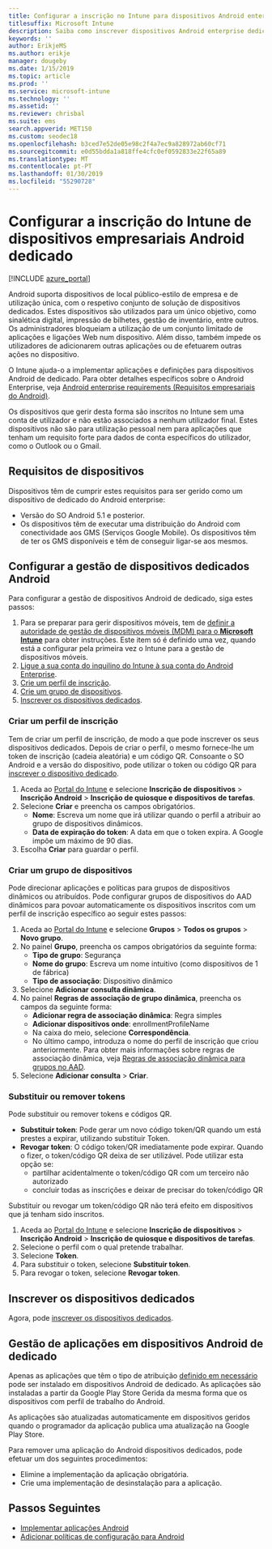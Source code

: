 ```yaml
---
title: Configurar a inscrição no Intune para dispositivos Android enterprise dedicado
titlesuffix: Microsoft Intune
description: Saiba como inscrever dispositivos Android enterprise dedicado no Intune.
keywords: ''
author: ErikjeMS
ms.author: erikje
manager: dougeby
ms.date: 1/15/2019
ms.topic: article
ms.prod: ''
ms.service: microsoft-intune
ms.technology: ''
ms.assetid: ''
ms.reviewer: chrisbal
ms.suite: ems
search.appverid: MET150
ms.custom: seodec18
ms.openlocfilehash: b3ced7e52de05e98c2f4a7ec9a828972ab60cf71
ms.sourcegitcommit: e0d55bdda1a818ffe4cfc0ef0592833e22f65a89
ms.translationtype: MT
ms.contentlocale: pt-PT
ms.lasthandoff: 01/30/2019
ms.locfileid: "55290728"
---
```

# <a name="set-up-intune-enrollment-of-android-enterprise-dedicated-devices"></a>Configurar a inscrição do Intune de dispositivos empresariais Android dedicado

[!INCLUDE [azure_portal](./includes/azure_portal.md)]

Android suporta dispositivos de local público-estilo de empresa e de utilização única, com o respetivo conjunto de solução de dispositivos dedicados. Estes dispositivos são utilizados para um único objetivo, como sinalética digital, impressão de bilhetes, gestão de inventário, entre outros. Os administradores bloqueiam a utilização de um conjunto limitado de aplicações e ligações Web num dispositivo. Além disso, também impede os utilizadores de adicionarem outras aplicações ou de efetuarem outras ações no dispositivo.

O Intune ajuda-o a implementar aplicações e definições para dispositivos Android de dedicado. Para obter detalhes específicos sobre o Android Enterprise, veja [Android enterprise requirements (Requisitos empresariais do Android)](https://support.google.com/work/android/answer/6174145?hl=en&ref_topic=6151012).

Os dispositivos que gerir desta forma são inscritos no Intune sem uma conta de utilizador e não estão associados a nenhum utilizador final. Estes dispositivos não são para utilização pessoal nem para aplicações que tenham um requisito forte para dados de conta específicos do utilizador, como o Outlook ou o Gmail.

## <a name="device-requirements"></a>Requisitos de dispositivos

Dispositivos têm de cumprir estes requisitos para ser gerido como um dispositivo de dedicado do Android enterprise:

- Versão do SO Android 5.1 e posterior.
- Os dispositivos têm de executar uma distribuição do Android com conectividade aos GMS (Serviços Google Mobile). Os dispositivos têm de ter os GMS disponíveis e têm de conseguir ligar-se aos mesmos.

## <a name="set-up-android-dedicated-device-management"></a>Configurar a gestão de dispositivos dedicados Android

Para configurar a gestão de dispositivos Android de dedicado, siga estes passos:

1. Para se preparar para gerir dispositivos móveis, tem de [definir a autoridade de gestão de dispositivos móveis (MDM) para o **Microsoft Intune**](mdm-authority-set.md) para obter instruções. Este item só é definido uma vez, quando está a configurar pela primeira vez o Intune para a gestão de dispositivos móveis.
2. [Ligue a sua conta do inquilino do Intune à sua conta do Android Enterprise](connect-intune-android-enterprise.md).
3. [Crie um perfil de inscrição](#create-an-enrollment-profile).
4. [Crie um grupo de dispositivos](#create-a-device-group).
5. [Inscrever os dispositivos dedicados](#enroll-the-dedicated-devices).

### <a name="create-an-enrollment-profile"></a>Criar um perfil de inscrição

Tem de criar um perfil de inscrição, de modo a que pode inscrever os seus dispositivos dedicados. Depois de criar o perfil, o mesmo fornece-lhe um token de inscrição (cadeia aleatória) e um código QR. Consoante o SO Android e a versão do dispositivo, pode utilizar o token ou código QR para [inscrever o dispositivo dedicado](#enroll-the-dedicated-devices).

1. Aceda ao [Portal do Intune](https://portal.azure.com) e selecione **Inscrição de dispositivos** > **Inscrição Android** > **Inscrição de quiosque e dispositivos de tarefas**.
2. Selecione **Criar** e preencha os campos obrigatórios.
    - **Nome**: Escreva um nome que irá utilizar quando o perfil a atribuir ao grupo de dispositivos dinâmicos.
    - **Data de expiração do token**: A data em que o token expira. A Google impõe um máximo de 90 dias.
3. Escolha **Criar** para guardar o perfil.

### <a name="create-a-device-group"></a>Criar um grupo de dispositivos

Pode direcionar aplicações e políticas para grupos de dispositivos dinâmicos ou atribuídos. Pode configurar grupos de dispositivos do AAD dinâmicos para povoar automaticamente os dispositivos inscritos com um perfil de inscrição específico ao seguir estes passos:

1. Aceda ao [Portal do Intune](https://portal.azure.com) e selecione **Grupos** > **Todos os grupos** > **Novo grupo**.
2. No painel **Grupo**, preencha os campos obrigatórios da seguinte forma:
    - **Tipo de grupo**: Segurança
    - **Nome do grupo**: Escreva um nome intuitivo (como dispositivos de 1 de fábrica)
    - **Tipo de associação**: Dispositivo dinâmico
3. Selecione **Adicionar consulta dinâmica**.
4. No painel **Regras de associação de grupo dinâmica**, preencha os campos da seguinte forma:
    - **Adicionar regra de associação dinâmica**: Regra simples
    - **Adicionar dispositivos onde**: enrollmentProfileName
    - Na caixa do meio, selecione **Correspondência**.
    - No último campo, introduza o nome do perfil de inscrição que criou anteriormente.
    Para obter mais informações sobre regras de associação dinâmica, veja [Regras de associação dinâmica para grupos no AAD](https://docs.microsoft.com/azure/active-directory/users-groups-roles/groups-dynamic-membership). 
5. Selecione **Adicionar consulta** > **Criar**.

### <a name="replace-or-remove-tokens"></a>Substituir ou remover tokens

Pode substituir ou remover tokens e códigos QR.

- **Substituir token**: Pode gerar um novo código token/QR quando um está prestes a expirar, utilizando substituir Token.
- **Revogar token**: O código token/QR imediatamente pode expirar. Quando o fizer, o token/código QR deixa de ser utilizável. Pode utilizar esta opção se:
    - partilhar acidentalmente o token/código QR com um terceiro não autorizado
    - concluir todas as inscrições e deixar de precisar do token/código QR

Substituir ou revogar um token/código QR não terá efeito em dispositivos que já tenham sido inscritos.

1. Aceda ao [Portal do Intune](https://portal.azure.com) e selecione **Inscrição de dispositivos** > **Inscrição Android** > **Inscrição de quiosque e dispositivos de tarefas**.
2. Selecione o perfil com o qual pretende trabalhar.
3. Selecione **Token**.
4. Para substituir o token, selecione **Substituir token**.
5. Para revogar o token, selecione **Revogar token**.

## <a name="enroll-the-dedicated-devices"></a>Inscrever os dispositivos dedicados

Agora, pode [inscrever os dispositivos dedicados](android-dedicated-devices-fully-managed-enroll.md).

## <a name="managing-apps-on-android-dedicated-devices"></a>Gestão de aplicações em dispositivos Android de dedicado

Apenas as aplicações que têm o tipo de atribuição [definido em necessário](apps-deploy.md#assign-an-app) pode ser instalado em dispositivos Android de dedicado. As aplicações são instaladas a partir da Google Play Store Gerida da mesma forma que os dispositivos com perfil de trabalho do Android.

As aplicações são atualizadas automaticamente em dispositivos geridos quando o programador da aplicação publica uma atualização na Google Play Store.

Para remover uma aplicação do Android dispositivos dedicados, pode efetuar um dos seguintes procedimentos:
-   Elimine a implementação da aplicação obrigatória.
-   Crie uma implementação de desinstalação para a aplicação.

## <a name="next-steps"></a>Passos Seguintes
- [Implementar aplicações Android](apps-deploy.md)
- [Adicionar políticas de configuração para Android](device-profiles.md)
